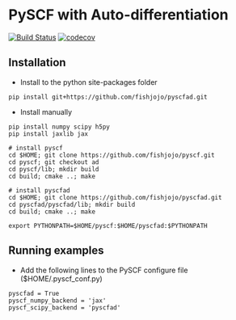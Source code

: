 PySCF with Auto-differentiation
===============================

[![Build Status](https://github.com/fishjojo/pyscfad/workflows/CI/badge.svg)](https://github.com/fishjojo/pyscfad/actions?query=workflow%3ACI)
[![codecov](https://codecov.io/gh/fishjojo/pyscfad/branch/main/graph/badge.svg?token=NLSWGI0PLE)](https://codecov.io/gh/fishjojo/pyscfad)

Installation
------------

* Install to the python site-packages folder
```
pip install git+https://github.com/fishjojo/pyscfad.git
```

* Install manually
```
pip install numpy scipy h5py
pip install jaxlib jax

# install pyscf
cd $HOME; git clone https://github.com/fishjojo/pyscf.git
cd pyscf; git checkout ad 
cd pyscf/lib; mkdir build 
cd build; cmake ..; make

# install pyscfad
cd $HOME; git clone https://github.com/fishjojo/pyscfad.git
cd pyscfad/pyscfad/lib; mkdir build
cd build; cmake ..; make

export PYTHONPATH=$HOME/pyscf:$HOME/pyscfad:$PYTHONPATH
```

Running examples
----------------

* Add the following lines to the PySCF configure file ($HOME/.pyscf\_conf.py)
```
pyscfad = True
pyscf_numpy_backend = 'jax'
pyscf_scipy_backend = 'pyscfad'
```
